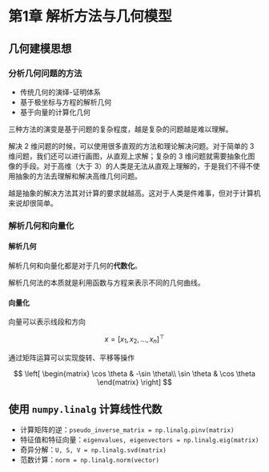 # 第1章 解析方法与几何模型

## 几何建模思想

### 分析几何问题的方法

- 传统几何的演绎-证明体系
- 基于极坐标与方程的解析几何
- 基于向量的计算化几何

三种方法的演变是基于问题的复杂程度，越是复杂的问题越是难以理解。

解决 2 维问题的时候，可以使用很多直观的方法和理论解决问题。对于简单的 3 维问题，我们还可以进行画图，从直观上求解；复杂的 3 维问题就需要抽象化图像的手段。对于高维（大于 3）的人类是无法从直观上理解的，于是我们不得不使用抽象的方法去理解和解决高维几何问题。

越是抽象的解决方法其对计算的要求就越高。这对于人类是件难事，但对于计算机来说却很简单。

### 解析几何和向量化

#### 解析几何

解析几何和向量化都是对于几何的**代数化**。

解析几何法的本质就是利用函数与方程来表示不同的几何曲线。

#### 向量化

向量可以表示线段和方向

$$
x = [x_{1}, x_{2}, \dots, x_{n}]^{\top}
$$

通过矩阵运算可以实现旋转、平移等操作

$$
\left[ \begin{matrix}
\cos \theta & -\sin \theta\\ \sin \theta & \cos \theta
\end{matrix} \right]
$$

## 使用 `numpy.linalg` 计算线性代数

- 计算矩阵的逆：`pseudo_inverse_matrix = np.linalg.pinv(matrix)`
- 特征值和特征向量：`eigenvalues, eigenvectors = np.linalg.eig(matrix)`
- 奇异分解：`U, S, V = np.linalg.svd(matrix)`
- 范数计算：`norm = np.linalg.norm(vector)`

